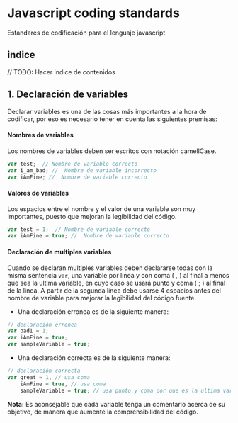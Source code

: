 # Javascript coding standards
Estandares de codificación para el lenguaje javascript

## indice
// TODO: Hacer indice de contenidos

## 1. Declaración de variables
Declarar variables es una de las cosas más importantes a la hora de codificar, por eso es necesario tener en cuenta las siguientes premisas:

#### Nombres de variables
Los nombres de variables deben ser escritos con notación camellCase.

```javascript
var test;  // Nombre de variable correcto
var i_am_bad; //  Nombre de variable incorrecto
var iAmFine; //  Nombre de variable correcto
```

#### Valores de variables
Los espacios entre el nombre y el valor de una variable son muy importantes, puesto que mejoran la legibilidad del código.

```javascript
var test = 1;  // Nombre de variable correcto
var iAmFine = true; //  Nombre de variable correcto
```

#### Declaración de multiples variables
Cuando se declaran multiples variables deben declararse todas con la misma sentencia `var`, una variable por linea y con coma ( , ) al final a menos que sea la ultima variable, en cuyo caso se usará punto y coma ( ; ) al final de la linea. 
A partir de la segunda linea debe usarse 4 espacios antes del nombre de variable para mejorar la legibilidad del código fuente.

- Una declaración erronea es de la siguiente manera:
```javascript
// declaración erronea
var bad1 = 1;
var iAmFine = true;
var sampleVariable = true;

```

- Una declaración correcta es de la siguiente manera:
```javascript
// declaración correcta
var great = 1, // usa coma
	iAmFine = true, // usa coma
	sampleVariable = true; // usa punto y coma por que es la ultima variable

```

**Nota:** Es aconsejable que cada variable tenga un comentario acerca de su objetivo, de manera que aumente la comprensibilidad del código.
